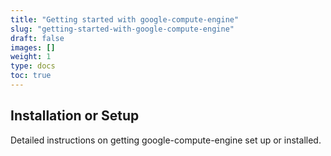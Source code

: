 ```yaml
---
title: "Getting started with google-compute-engine"
slug: "getting-started-with-google-compute-engine"
draft: false
images: []
weight: 1
type: docs
toc: true
---
```


## Installation or Setup
Detailed instructions on getting google-compute-engine set up or installed.

